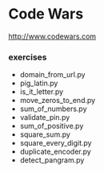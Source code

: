 # Code Wars
http://www.codewars.com

### exercises
- domain_from_url.py
- pig_latin.py
- is_it_letter.py
- move_zeros_to_end.py
- sum_of_numbers.py
- validate_pin.py
- sum_of_positive.py
- square_sum.py
- square_every_digit.py
- duplicate_encoder.py
- detect_pangram.py
